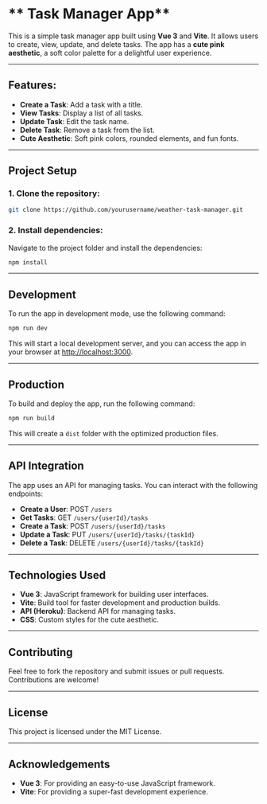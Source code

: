 # ** Task Manager App**

This is a simple task manager app built using **Vue 3** and **Vite**. It allows users to create, view, update, and delete tasks. The app has a **cute pink aesthetic**, a soft color palette for a delightful user experience. 

---

## **Features:**

- **Create a Task**: Add a task with a title.
- **View Tasks**: Display a list of all tasks.
- **Update Task**: Edit the task name.
- **Delete Task**: Remove a task from the list.
- **Cute Aesthetic**: Soft pink colors, rounded elements, and fun fonts.

---

## **Project Setup**

### **1. Clone the repository:**

```sh
git clone https://github.com/yourusername/weather-task-manager.git
```

### **2. Install dependencies:**

Navigate to the project folder and install the dependencies:

```sh
npm install
```

---

## **Development**

To run the app in development mode, use the following command:

```sh
npm run dev
```

This will start a local development server, and you can access the app in your browser at [http://localhost:3000](http://localhost:3000).

---

## **Production**

To build and deploy the app, run the following command:

```sh
npm run build
```

This will create a `dist` folder with the optimized production files.

---

## **API Integration**

The app uses an API for managing tasks. You can interact with the following endpoints:

- **Create a User**: POST `/users`
- **Get Tasks**: GET `/users/{userId}/tasks`
- **Create a Task**: POST `/users/{userId}/tasks`
- **Update a Task**: PUT `/users/{userId}/tasks/{taskId}`
- **Delete a Task**: DELETE `/users/{userId}/tasks/{taskId}`

---

## **Technologies Used**

- **Vue 3**: JavaScript framework for building user interfaces.
- **Vite**: Build tool for faster development and production builds.
- **API (Heroku)**: Backend API for managing tasks.
- **CSS**: Custom styles for the cute aesthetic.

---

## **Contributing**

Feel free to fork the repository and submit issues or pull requests. Contributions are welcome!

---

## **License**

This project is licensed under the MIT License.

---

## **Acknowledgements**

- **Vue 3**: For providing an easy-to-use JavaScript framework.
- **Vite**: For providing a super-fast development experience.
